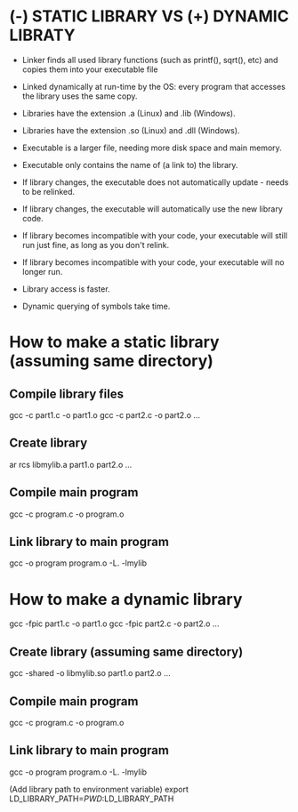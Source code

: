 # (-) STATIC LIBRARY VS (+) DYNAMIC LIBRATY
- Linker finds all used library functions (such as printf(), sqrt(), etc) and copies them into your executable file
+ Linked dynamically at run-time by the OS: every program that accesses the library uses the same copy.

- Libraries have the extension .a (Linux) and .lib (Windows).
+ Libraries have the extension .so (Linux) and .dll (Windows). 

- Executable is a larger file, needing more disk space and main memory.
+ Executable only contains the name of (a link to) the library.

- If library changes, the executable does not automatically update - needs to be relinked.
+ If library changes, the executable will automatically use the new library code.

- If library becomes incompatible with your code, your executable will still run just fine, as long as you don't relink.
+ If library becomes incompatible with your code, your executable will no longer run.

- Library access is faster.
+ Dynamic querying of symbols take time.

# How to make a static library (assuming same directory)
## Compile library files
gcc -c part1.c -o part1.o 
gcc -c part2.c -o part2.o
...

## Create library
ar rcs libmylib.a part1.o part2.o ...

## Compile main program
gcc -c program.c -o program.o

## Link library to main program
gcc -o program program.o -L. -lmylib


# How to make a dynamic library
gcc -fpic part1.c -o part1.o 
gcc -fpic part2.c -o part2.o
...

## Create library (assuming same directory)
gcc -shared -o libmylib.so part1.o part2.o ...

## Compile main program
gcc -c program.c -o program.o

## Link library to main program
gcc -o program program.o -L. -lmylib 

(Add library path to environment variable)
export LD_LIBRARY_PATH=$PWD:$LD_LIBRARY_PATH
